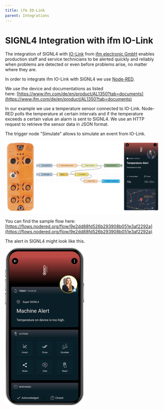 ```yaml
---
title: ifm IO-Link
parent: Integrations
---
```


# SIGNL4 Integration with ifm IO-Link

The integration of SIGNL4 with [IO-Link](https://en.wikipedia.org/wiki/IO-Link) from [ifm electronic GmbH](https://www.ifm.com/de/en/category/055) enables production staff and service technicians to be alerted quickly and reliably when problems are detected or even before problems arise, no matter where they are.

In order to integrate ifm IO-Link with SIGNL4 we use [Node-RED](https://nodered.org/).

We use the device and documentations as listed here: [https://www.ifm.com/de/en/product/AL1350?tab=documents](https://www.ifm.com/de/en/product/AL1350?tab=documents)

In our example we use a temperature sensor connected to IO-Link. Node-RED polls the temperature at certain intervals and if the temperature exceeds a certain value an alarm is sent to SIGNL4. We use an HTTP request to retrieve the sensor data in JSON format.

The trigger node "Simulate" allows to simulate an event from IO-Link.

![IO-Link Node-RED SIGNL4.png](io-link-node-red-signl4.png)

You can find the sample flow here: [https://flows.nodered.org/flow/9e2dd88fd526b293908b051e3af2292a](https://flows.nodered.org/flow/9e2dd88fd526b293908b051e3af2292a)

The alert in SIGNL4 might look like this.

![SIGNL4 Alert](signl4-iot.png)
